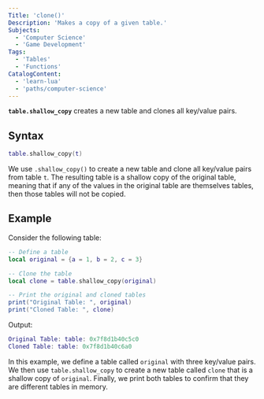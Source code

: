 ```yaml
---
Title: 'clone()'
Description: 'Makes a copy of a given table.'
Subjects:
  - 'Computer Science'
  - 'Game Development' 
Tags:
  - 'Tables'
  - 'Functions'
CatalogContent:
  - 'learn-lua'
  - 'paths/computer-science'
---
```


**`table.shallow_copy`** creates a new table and clones all key/value pairs.

## Syntax

```lua
table.shallow_copy(t)
```

We use `.shallow_copy()` to create a new table and clone all key/value pairs from table `t`. The resulting table is a shallow copy of the original table, meaning that if any of the values in the original table are themselves tables, then those tables will not be copied.

## Example

Consider the following table:

```lua
-- Define a table
local original = {a = 1, b = 2, c = 3}

-- Clone the table
local clone = table.shallow_copy(original)

-- Print the original and cloned tables
print("Original Table: ", original)
print("Cloned Table: ", clone)

```

Output:

```lua
Original Table: table: 0x7f8d1b40c5c0
Cloned Table: table: 0x7f8d1b40c6a0

```

In this example, we define a table called `original` with three key/value pairs. We then use `table.shallow_copy` to create a new table called `clone` that is a shallow copy of `original`. Finally, we print both tables to confirm that they are different tables in memory.

